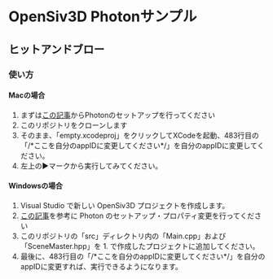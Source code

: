 # OpenSiv3D Photonサンプル
## ヒットアンドブロー

### 使い方
#### Macの場合
1. まずは[この記事](https://qiita.com/makia/items/843eedb37eaf562e122c)からPhotonのセットアップを行ってください
2. このリポジトリをクローンします
3. そのまま、「empty.xcodeproj」をクリックしてXCodeを起動、483行目の「/\*ここを自分のappIDに変更してください\*/」を自分のappIDに変更してください。
4. 左上の▶️マークから実行してみてください。

#### Windowsの場合
1. Visual Studio で新しい OpenSiv3D プロジェクトを作成します。
2. [この記事](https://qiita.com/makia/items/843eedb37eaf562e122c)を参考に Photon のセットアップ・プロパティ変更を行ってください
3. このリポジトリの「src」ディレクトリ内の「Main.cpp」および「SceneMaster.hpp」を 1. で作成したプロジェクトに追加してください。
4. 最後に、483行目の「/\*ここを自分のappIDに変更してください\*/」を自分のappIDに変更すれば、実行できるようになります。